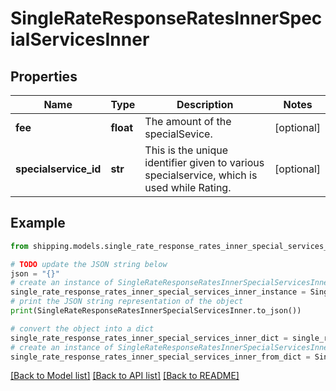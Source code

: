 # SingleRateResponseRatesInnerSpecialServicesInner


## Properties

Name | Type | Description | Notes
------------ | ------------- | ------------- | -------------
**fee** | **float** | The amount of the specialSevice. | [optional] 
**specialservice_id** | **str** | This is the unique identifier given to various specialservice, which is used while Rating. | [optional] 

## Example

```python
from shipping.models.single_rate_response_rates_inner_special_services_inner import SingleRateResponseRatesInnerSpecialServicesInner

# TODO update the JSON string below
json = "{}"
# create an instance of SingleRateResponseRatesInnerSpecialServicesInner from a JSON string
single_rate_response_rates_inner_special_services_inner_instance = SingleRateResponseRatesInnerSpecialServicesInner.from_json(json)
# print the JSON string representation of the object
print(SingleRateResponseRatesInnerSpecialServicesInner.to_json())

# convert the object into a dict
single_rate_response_rates_inner_special_services_inner_dict = single_rate_response_rates_inner_special_services_inner_instance.to_dict()
# create an instance of SingleRateResponseRatesInnerSpecialServicesInner from a dict
single_rate_response_rates_inner_special_services_inner_from_dict = SingleRateResponseRatesInnerSpecialServicesInner.from_dict(single_rate_response_rates_inner_special_services_inner_dict)
```
[[Back to Model list]](../README.md#documentation-for-models) [[Back to API list]](../README.md#documentation-for-api-endpoints) [[Back to README]](../README.md)


